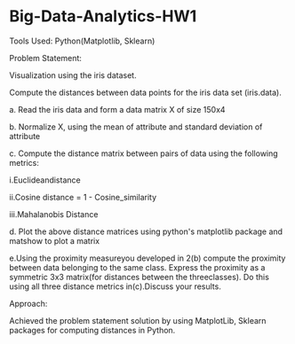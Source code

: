 # Big-Data-Analytics-HW1

Tools Used: Python(Matplotlib, Sklearn)

Problem Statement:

Visualization using the iris dataset.  

Compute the distances between data points for the iris data set (iris.data). 

a. Read the iris data and form a data matrix X of size 150x4

b. Normalize X, using the mean of attribute and standard deviation of attribute

c. Compute the distance matrix between pairs of data using the following metrics:

  i.Euclideandistance
  
  ii.Cosine distance = 1 - Cosine_similarity
  
  iii.Mahalanobis Distance
  
d. Plot the above distance matrices using python's matplotlib package and matshow to plot a matrix

e.Using the proximity measureyou developed in 2(b) compute the proximity between data belonging to the same class.  Express the proximity as a symmetric 3x3 matrix(for distances between the threeclasses).  Do this using all three distance metrics in(c).Discuss your results.

Approach:

Achieved the problem statement solution by using MatplotLib, Sklearn packages for computing distances in Python.
